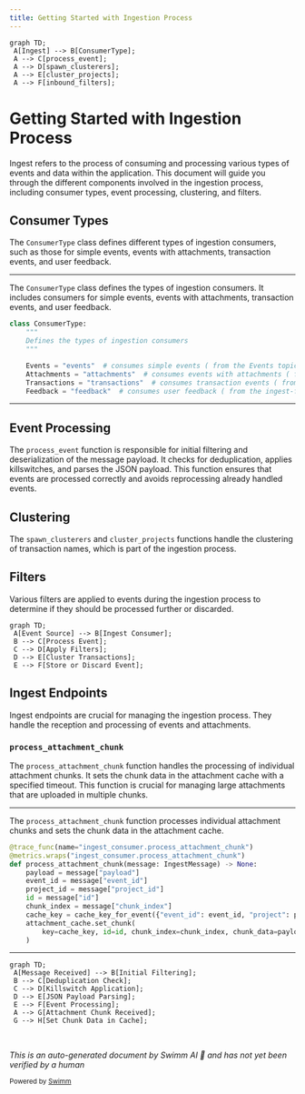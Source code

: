 ```yaml
---
title: Getting Started with Ingestion Process
---
```

```mermaid
graph TD;
 A[Ingest] --> B[ConsumerType];
 A --> C[process_event];
 A --> D[spawn_clusterers];
 A --> E[cluster_projects];
 A --> F[inbound_filters];
```

# Getting Started with Ingestion Process

Ingest refers to the process of consuming and processing various types of events and data within the application. This document will guide you through the different components involved in the ingestion process, including consumer types, event processing, clustering, and filters.

## Consumer Types

The <SwmToken path="src/sentry/ingest/types.py" pos="1:2:2" line-data="class ConsumerType:">`ConsumerType`</SwmToken> class defines different types of ingestion consumers, such as those for simple events, events with attachments, transaction events, and user feedback.

<SwmSnippet path="/src/sentry/ingest/types.py" line="1">

---

The <SwmToken path="src/sentry/ingest/types.py" pos="1:2:2" line-data="class ConsumerType:">`ConsumerType`</SwmToken> class defines the types of ingestion consumers. It includes consumers for simple events, events with attachments, transaction events, and user feedback.

```python
class ConsumerType:
    """
    Defines the types of ingestion consumers
    """

    Events = "events"  # consumes simple events ( from the Events topic)
    Attachments = "attachments"  # consumes events with attachments ( from the Attachments topic)
    Transactions = "transactions"  # consumes transaction events ( from the Transactions topic)
    Feedback = "feedback"  # consumes user feedback ( from the ingest-feedback-events topic)
```

---

</SwmSnippet>

## Event Processing

The <SwmToken path="src/sentry/ingest/consumer/processors.py" pos="56:8:8" line-data="@trace_func(name=&quot;ingest_consumer.process_event&quot;)">`process_event`</SwmToken> function is responsible for initial filtering and deserialization of the message payload. It checks for deduplication, applies killswitches, and parses the JSON payload. This function ensures that events are processed correctly and avoids reprocessing already handled events.

## Clustering

The `spawn_clusterers` and `cluster_projects` functions handle the clustering of transaction names, which is part of the ingestion process.

## Filters

Various filters are applied to events during the ingestion process to determine if they should be processed further or discarded.

```mermaid
graph TD;
 A[Event Source] --> B[Ingest Consumer];
 B --> C[Process Event];
 C --> D[Apply Filters];
 D --> E[Cluster Transactions];
 E --> F[Store or Discard Event];
```

## Ingest Endpoints

Ingest endpoints are crucial for managing the ingestion process. They handle the reception and processing of events and attachments.

### <SwmToken path="src/sentry/ingest/consumer/processors.py" pos="229:8:8" line-data="@trace_func(name=&quot;ingest_consumer.process_attachment_chunk&quot;)">`process_attachment_chunk`</SwmToken>

The <SwmToken path="src/sentry/ingest/consumer/processors.py" pos="229:8:8" line-data="@trace_func(name=&quot;ingest_consumer.process_attachment_chunk&quot;)">`process_attachment_chunk`</SwmToken> function handles the processing of individual attachment chunks. It sets the chunk data in the attachment cache with a specified timeout. This function is crucial for managing large attachments that are uploaded in multiple chunks.

<SwmSnippet path="/src/sentry/ingest/consumer/processors.py" line="229">

---

The <SwmToken path="src/sentry/ingest/consumer/processors.py" pos="229:8:8" line-data="@trace_func(name=&quot;ingest_consumer.process_attachment_chunk&quot;)">`process_attachment_chunk`</SwmToken> function processes individual attachment chunks and sets the chunk data in the attachment cache.

```python
@trace_func(name="ingest_consumer.process_attachment_chunk")
@metrics.wraps("ingest_consumer.process_attachment_chunk")
def process_attachment_chunk(message: IngestMessage) -> None:
    payload = message["payload"]
    event_id = message["event_id"]
    project_id = message["project_id"]
    id = message["id"]
    chunk_index = message["chunk_index"]
    cache_key = cache_key_for_event({"event_id": event_id, "project": project_id})
    attachment_cache.set_chunk(
        key=cache_key, id=id, chunk_index=chunk_index, chunk_data=payload, timeout=CACHE_TIMEOUT
    )
```

---

</SwmSnippet>

```mermaid
graph TD;
 A[Message Received] --> B[Initial Filtering];
 B --> C[Deduplication Check];
 C --> D[Killswitch Application];
 D --> E[JSON Payload Parsing];
 E --> F[Event Processing];
 A --> G[Attachment Chunk Received];
 G --> H[Set Chunk Data in Cache];
```

&nbsp;

*This is an auto-generated document by Swimm AI 🌊 and has not yet been verified by a human*

<SwmMeta version="3.0.0" repo-id="Z2l0aHViJTNBJTNBc2VudHJ5LWRlbW8tMSUzQSUzQVN3aW1tLURlbW8=" repo-name="sentry-demo-1" doc-type="overview"><sup>Powered by [Swimm](/)</sup></SwmMeta>
